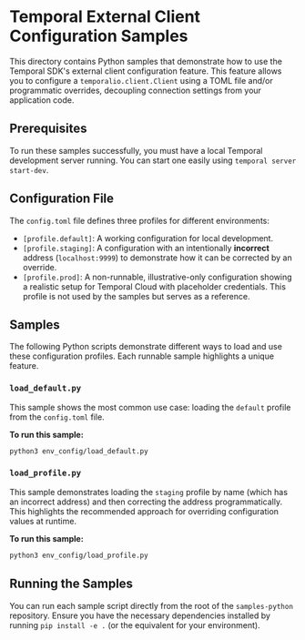 # Temporal External Client Configuration Samples

This directory contains Python samples that demonstrate how to use the Temporal SDK's external client configuration feature. This feature allows you to configure a `temporalio.client.Client` using a TOML file and/or programmatic overrides, decoupling connection settings from your application code.

## Prerequisites

To run these samples successfully, you must have a local Temporal development server running. You can start one easily using `temporal server start-dev`.

## Configuration File

The `config.toml` file defines three profiles for different environments:

-   `[profile.default]`: A working configuration for local development.
-   `[profile.staging]`: A configuration with an intentionally **incorrect** address (`localhost:9999`) to demonstrate how it can be corrected by an override.
-   `[profile.prod]`: A non-runnable, illustrative-only configuration showing a realistic setup for Temporal Cloud with placeholder credentials. This profile is not used by the samples but serves as a reference.

## Samples

The following Python scripts demonstrate different ways to load and use these configuration profiles. Each runnable sample highlights a unique feature.

### `load_default.py`

This sample shows the most common use case: loading the `default` profile from the `config.toml` file.

**To run this sample:**

```bash
python3 env_config/load_default.py
```

### `load_profile.py`

This sample demonstrates loading the `staging` profile by name (which has an incorrect address) and then correcting the address programmatically. This highlights the recommended approach for overriding configuration values at runtime.

**To run this sample:**

```bash
python3 env_config/load_profile.py
```

## Running the Samples

You can run each sample script directly from the root of the `samples-python` repository. Ensure you have the necessary dependencies installed by running `pip install -e .` (or the equivalent for your environment). 